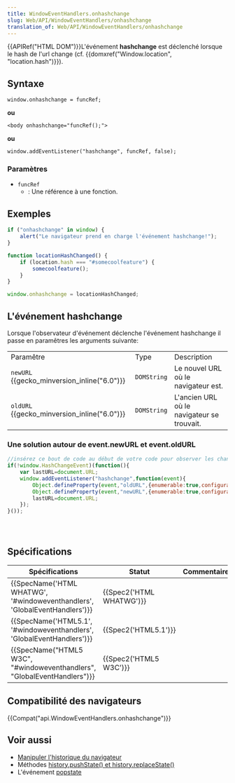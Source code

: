 ```yaml
---
title: WindowEventHandlers.onhashchange
slug: Web/API/WindowEventHandlers/onhashchange
translation_of: Web/API/WindowEventHandlers/onhashchange
---
```

{{APIRef("HTML DOM")}}L'événement **hashchange** est déclenché lorsque le hash de l'url change (cf. {{domxref("Window.location", "location.hash")}}).

## Syntaxe

    window.onhashchange = funcRef;

**ou**

    <body onhashchange="funcRef();">

**ou**

    window.addEventListener("hashchange", funcRef, false);

### Paramètres

- `funcRef`
  - : Une référence à une fonction.

## Exemples

```js
if ("onhashchange" in window) {
    alert("Le navigateur prend en charge l'événement hashchange!");
}

function locationHashChanged() {
    if (location.hash === "#somecoolfeature") {
        somecoolfeature();
    }
}

window.onhashchange = locationHashChanged;
```

## L'événement hashchange

Lorsque l'observateur d'événement déclenche l'événement hashchange il passe en paramêtres les arguments suivante:

<table class="standard-table">
  <tbody>
    <tr>
      <td class="header">Paramêtre</td>
      <td class="header">Type</td>
      <td class="header">Description</td>
    </tr>
    <tr>
      <td><code>newURL</code> {{gecko_minversion_inline("6.0")}}</td>
      <td><code>DOMString</code></td>
      <td>Le nouvel URL où le navigateur est.</td>
    </tr>
    <tr>
      <td><code>oldURL</code> {{gecko_minversion_inline("6.0")}}</td>
      <td><code>DOMString</code></td>
      <td>L'ancien URL où le navigateur se trouvait.</td>
    </tr>
  </tbody>
</table>

### Une solution autour de event.newURL et event.oldURL

```js
//insérez ce bout de code au début de votre code pour observer les changements de hash dans l'URL
if(!window.HashChangeEvent)(function(){
	var lastURL=document.URL;
	window.addEventListener("hashchange",function(event){
		Object.defineProperty(event,"oldURL",{enumerable:true,configurable:true,value:lastURL});
		Object.defineProperty(event,"newURL",{enumerable:true,configurable:true,value:document.URL});
		lastURL=document.URL;
	});
}());
```

###  

## Spécifications 

| Spécifications                                                                                       | Statut                           | Commentaires |
| ---------------------------------------------------------------------------------------------------- | -------------------------------- | ------------ |
| {{SpecName('HTML WHATWG', '#windoweventhandlers', 'GlobalEventHandlers')}} | {{Spec2('HTML WHATWG')}} |              |
| {{SpecName('HTML5.1', '#windoweventhandlers', 'GlobalEventHandlers')}}         | {{Spec2('HTML5.1')}}     |              |
| {{SpecName("HTML5 W3C", "#windoweventhandlers", "GlobalEventHandlers")}}     | {{Spec2('HTML5 W3C')}}     |              |

## Compatibilité des navigateurs

{{Compat("api.WindowEventHandlers.onhashchange")}}

## Voir aussi

- [Manipuler l'historique du navigateur](/fr/docs/Web/Guide/DOM/Manipuler_historique_du_navigateur)
- Méthodes [history.pushState() et history.replaceState()](/fr/docs/Web/API/Window/history)
- L'événement [popstate](/fr/docs/Web/API/WindowEventHandlers/onpopstate)
